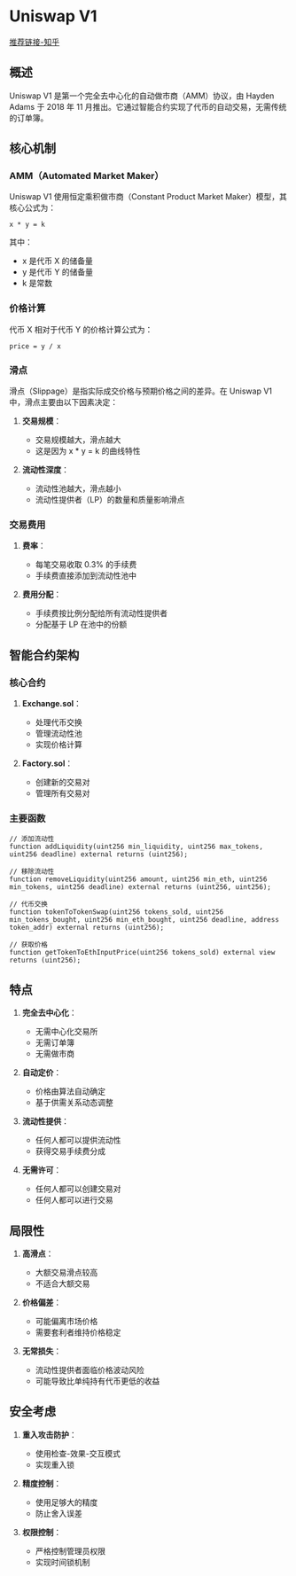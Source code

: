 # Uniswap V1

[推荐链接-知乎](https://zhuanlan.zhihu.com/p/552867213)

## 概述

Uniswap V1 是第一个完全去中心化的自动做市商（AMM）协议，由 Hayden Adams 于 2018 年 11 月推出。它通过智能合约实现了代币的自动交易，无需传统的订单簿。

## 核心机制

### AMM（Automated Market Maker）

Uniswap V1 使用恒定乘积做市商（Constant Product Market Maker）模型，其核心公式为：

```
x * y = k
```

其中：

- x 是代币 X 的储备量
- y 是代币 Y 的储备量
- k 是常数

### 价格计算

代币 X 相对于代币 Y 的价格计算公式为：

```
price = y / x
```

### 滑点

滑点（Slippage）是指实际成交价格与预期价格之间的差异。在 Uniswap V1 中，滑点主要由以下因素决定：

1. **交易规模**：

   - 交易规模越大，滑点越大
   - 这是因为 x \* y = k 的曲线特性

2. **流动性深度**：
   - 流动性池越大，滑点越小
   - 流动性提供者（LP）的数量和质量影响滑点

### 交易费用

1. **费率**：

   - 每笔交易收取 0.3% 的手续费
   - 手续费直接添加到流动性池中

2. **费用分配**：
   - 手续费按比例分配给所有流动性提供者
   - 分配基于 LP 在池中的份额

## 智能合约架构

### 核心合约

1. **Exchange.sol**：

   - 处理代币交换
   - 管理流动性池
   - 实现价格计算

2. **Factory.sol**：
   - 创建新的交易对
   - 管理所有交易对

### 主要函数

```solidity
// 添加流动性
function addLiquidity(uint256 min_liquidity, uint256 max_tokens, uint256 deadline) external returns (uint256);

// 移除流动性
function removeLiquidity(uint256 amount, uint256 min_eth, uint256 min_tokens, uint256 deadline) external returns (uint256, uint256);

// 代币交换
function tokenToTokenSwap(uint256 tokens_sold, uint256 min_tokens_bought, uint256 min_eth_bought, uint256 deadline, address token_addr) external returns (uint256);

// 获取价格
function getTokenToEthInputPrice(uint256 tokens_sold) external view returns (uint256);
```

## 特点

1. **完全去中心化**：

   - 无需中心化交易所
   - 无需订单簿
   - 无需做市商

2. **自动定价**：

   - 价格由算法自动确定
   - 基于供需关系动态调整

3. **流动性提供**：

   - 任何人都可以提供流动性
   - 获得交易手续费分成

4. **无需许可**：
   - 任何人都可以创建交易对
   - 任何人都可以进行交易

## 局限性

1. **高滑点**：

   - 大额交易滑点较高
   - 不适合大额交易

2. **价格偏差**：

   - 可能偏离市场价格
   - 需要套利者维持价格稳定

3. **无常损失**：
   - 流动性提供者面临价格波动风险
   - 可能导致比单纯持有代币更低的收益

## 安全考虑

1. **重入攻击防护**：

   - 使用检查-效果-交互模式
   - 实现重入锁

2. **精度控制**：

   - 使用足够大的精度
   - 防止舍入误差

3. **权限控制**：
   - 严格控制管理员权限
   - 实现时间锁机制
